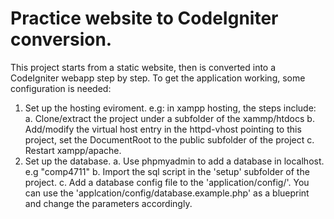# Practice website to CodeIgniter conversion.

This project starts from a static website, then is converted into a CodeIgniter webapp step by step. To get the application working, some configuration is needed:
1. Set up the hosting eviroment. e.g: in xampp hosting, the steps include: 
    a. Clone/extract the project under a subfolder of the xammp/htdocs 
    b. Add/modify the virtual host entry in the httpd-vhost pointing to this project, set the DocumentRoot to the public subfolder of the project
    c. Restart xampp/apache.
2. Set up the database.
    a. Use phpmyadmin to add a database in localhost. e.g "comp4711"
    b. Import the sql script in the 'setup' subfolder of the project.  c. Add a database config file to the 'application/config/'. You can use the 'applcation/config/database.example.php' as a blueprint and change the parameters accordingly.
